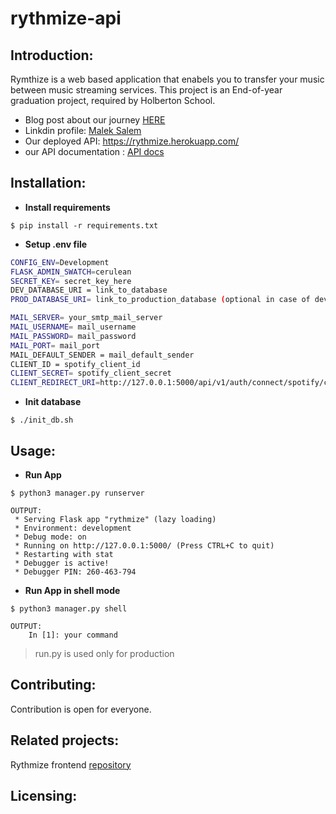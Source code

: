 # rythmize-api 
## Introduction:
Rymthize is a web based application that enabels you to transfer your music between music streaming services. This project is an End-of-year graduation project, required by Holberton School.
- Blog post about our journey [HERE]()
- Linkdin profile: [Malek Salem](https://www.linkedin.com/in/malek-salem)
- Our deployed API: https://rythmize.herokuapp.com/
- our API documentation : [API docs](https://web.postman.co/collections/4200498-016390b8-711c-4da1-abee-f6813d455b3e?workspace=ce1094ed-f324-4076-8a32-761325692d1d)

## Installation:
- **Install requirements**
```terminal
$ pip install -r requirements.txt
```
- **Setup .env file**
```bash
CONFIG_ENV=Development
FLASK_ADMIN_SWATCH=cerulean
SECRET_KEY= secret_key_here
DEV_DATABASE_URI = link_to_database 
PROD_DATABASE_URI= link_to_production_database (optional in case of development)

MAIL_SERVER= your_smtp_mail_server
MAIL_USERNAME= mail_username
MAIL_PASSWORD= mail_password
MAIL_PORT= mail_port
MAIL_DEFAULT_SENDER = mail_default_sender
CLIENT_ID = spotify_client_id
CLIENT_SECRET= spotify_client_secret
CLIENT_REDIRECT_URI=http://127.0.0.1:5000/api/v1/auth/connect/spotify/callback/
```
- **Init database**
```
$ ./init_db.sh
```

## Usage:
- **Run App**
```terminal
$ python3 manager.py runserver

OUTPUT:
 * Serving Flask app "rythmize" (lazy loading)
 * Environment: development
 * Debug mode: on
 * Running on http://127.0.0.1:5000/ (Press CTRL+C to quit)
 * Restarting with stat
 * Debugger is active!
 * Debugger PIN: 260-463-794
```
- **Run App in shell mode**
```
$ python3 manager.py shell

OUTPUT:
    In [1]: your command

```

> run.py is used only for production

## Contributing:
Contribution is open for everyone.
## Related projects:
Rythmize frontend [repository](https://github.com/SeifJelidi/rythmize-frontend/)
## Licensing:


